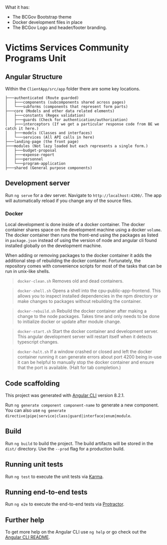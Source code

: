 What it has: 
- The BCGov Bootstrap theme
- Docker development files in place
- The BCGov Logo and header/footer branding.

# Victims Services Community Programs Unit

## Angular Structure

Within the `ClientApp/src/app` folder there are some key locations.

```
├───authenticated (Route guarded)
│   ├───components (subcomponents shared across pages)
│   └───subforms (components that represent form parts)
├───core (Models and other data related elements)
│   ├───constants (Regex validation)
│   ├───guards (Check for authentication/authorization)
│   ├───interceptors (If we get a particular response code from BE we catch it here.)
│   ├───models (Classes and interfaces)
│   └───services (All API calls in here)
├───landing-page (the front page)
├───modules (Not lazy loaded but each represents a single form.)
│   ├───budget-proposal
│   ├───expense-report
│   ├───personnel
│   └───program-application
├───shared (General purpose components)
```

## Development server

Run `ng serve` for a dev server. Navigate to `http://localhost:4200/`. The app will automatically reload if you change any of the source files.

### Docker

Local development is done inside of a docker container. The docker container shares space on the development machine using a docker `volume`. The docker container then runs the front-end using the packages as listed in `package.json` instead of using the version of node and angular cli found installed globally on the development machine. 

When adding or removing packages to the docker container it adds the additional step of rebuilding the docker container. Fortunately, the repository comes with convenience scripts for most of the tasks that can be run in unix-like shells.

> `docker-clean.sh` Removes old and dead containers.

> `docker-shell.sh` Opens a shell into the cpu-public-app-frontend. This allows you to inspect installed dependencies in the npm directory or make changes to packages without rebuilding the container.

> `docker-rebuild.sh` Rebuild the docker container after making a change to the node packages. Takes time and only needs to be done to initialize docker or update after module change.

> `docker-start.sh` Start the docker container and development server. This angular development server will restart itself when it detects typescript changes.

> `docker-halt.sh` If a window crashed or closed and left the docker container running it can generate errors about port 4200 being in-use it can be helpful to manually stop the docker container and ensure that the port is available. (Halt for tab completion.)

## Code scaffolding

This project was generated with [Angular CLI](https://github.com/angular/angular-cli) version 8.2.1.

Run `ng generate component component-name` to generate a new component. You can also use `ng generate directive|pipe|service|class|guard|interface|enum|module`.

## Build

Run `ng build` to build the project. The build artifacts will be stored in the `dist/` directory. Use the `--prod` flag for a production build.

## Running unit tests

Run `ng test` to execute the unit tests via [Karma](https://karma-runner.github.io).

## Running end-to-end tests

Run `ng e2e` to execute the end-to-end tests via [Protractor](http://www.protractortest.org/).

## Further help

To get more help on the Angular CLI use `ng help` or go check out the [Angular CLI README](https://github.com/angular/angular-cli/blob/master/README.md).
